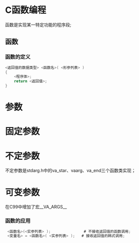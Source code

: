 # C函数编程

[//]: # (__author__ = "Clark Aaron")

函数是实现某一特定功能的程序段;

## 函数

### 函数的定义

  ```C
  <返回值的数据类型> <函数名>( <形参列表> )
  {
      <程序体>;
      return <返回值>;
  }
  ```

参数
====


固定参数
=======


不定参数
=======

不定参数是stdarg.h中的va_star、vaarg、va_end三个函数类实现；


可变参数
======


在C99中增加了宏__VA_ARGS__

### 函数的应用

  ```C
   <函数名>(<实参列表> );               # 不接收返回值的函数调用;
   <变量名> = <函数名>( <实参列表> );   # 接收返回值的韩式调用;
   ```

